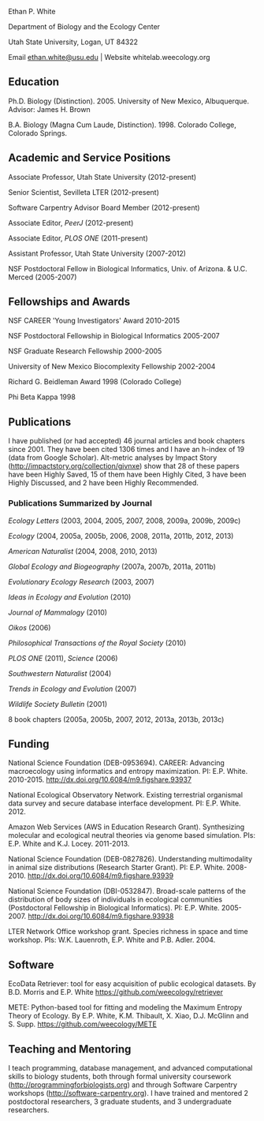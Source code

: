 Ethan P. White

Department of Biology and the Ecology Center

Utah State University, Logan, UT 84322

Email ethan.white@usu.edu | Website whitelab.weecology.org

Education
---------
Ph.D. 	Biology (Distinction). 2005. University of New Mexico, Albuquerque. Advisor: James H. Brown

B.A. 	Biology (Magna Cum Laude, Distinction). 1998. Colorado College, Colorado Springs.

Academic and Service Positions
------------------------------------
Associate Professor, Utah State University (2012-present)

Senior Scientist, Sevilleta LTER (2012-present)

Software Carpentry Advisor Board Member (2012-present)

Associate Editor, *PeerJ* (2012-present)

Associate Editor, *PLOS ONE* (2011-present)

Assistant Professor, Utah State University (2007-2012)

NSF Postdoctoral Fellow in Biological Informatics, Univ. of Arizona. & U.C. Merced (2005-2007)

Fellowships and Awards
----------------------
NSF CAREER 'Young Investigators' Award 2010-2015

NSF Postdoctoral Fellowship in Biological Informatics 2005-2007

NSF Graduate Research Fellowship 2000-2005

University of New Mexico Biocomplexity Fellowship 2002-2004

Richard G. Beidleman Award 1998 (Colorado College)

Phi Beta Kappa 1998

Publications
------------
I have published (or had accepted) 46 journal articles and book chapters since 2001.
They have been cited 1306 times and I have an h-index of 19 (data from Google Scholar).
Alt-metric analyses by Impact Story (http://impactstory.org/collection/givnxe) show that
28 of these papers have been Highly Saved, 15 of them have been Highly Cited, 3 have been
Highly Discussed, and 2 have been Highly Recommended.

### Publications Summarized by Journal
*Ecology Letters* (2003, 2004, 2005, 2007, 2008, 2009a, 2009b, 2009c)

*Ecology* (2004, 2005a, 2005b, 2006, 2008, 2011a, 2011b, 2012, 2013)

*American Naturalist* (2004, 2008, 2010, 2013)

*Global Ecology and Biogeography* (2007a, 2007b, 2011a, 2011b)

*Evolutionary Ecology Research* (2003, 2007)

*Ideas in Ecology and Evolution* (2010)

*Journal of Mammalogy* (2010)

*Oikos* (2006)

*Philosophical Transactions of the Royal Society* (2010)

*PLOS ONE* (2011), *Science* (2006)

*Southwestern Naturalist* (2004)

*Trends in Ecology and Evolution* (2007)

*Wildlife Society Bulletin* (2001)

8 book chapters (2005a, 2005b, 2007, 2012, 2013a, 2013b, 2013c)

Funding
-------
National Science Foundation (DEB-0953694). CAREER: Advancing macroecology using informatics and entropy maximization. PI: E.P. White. 2010-2015. http://dx.doi.org/10.6084/m9.figshare.93937 

National Ecological Observatory Network. Existing terrestrial organismal data survey and secure database interface development. PI: E.P. White. 2012.

Amazon Web Services (AWS in Education Research Grant). Synthesizing molecular and ecological neutral theories via genome based simulation. PIs: E.P. White and K.J. Locey. 2011-2013.

National Science Foundation (DEB-0827826). Understanding multimodality in animal size distributions (Research Starter Grant). PI: E.P. White. 2008-2010. http://dx.doi.org/10.6084/m9.figshare.93939 

National Science Foundation (DBI-0532847). Broad-scale patterns of the distribution of body sizes of individuals in ecological communities (Postdoctoral Fellowship in Biological 
Informatics). PI: E.P. White. 2005-2007. http://dx.doi.org/10.6084/m9.figshare.93938

LTER Network Office workshop grant. Species richness in space and time workshop. PIs: W.K. Lauenroth, E.P. White and P.B. Adler. 2004.

Software
--------
EcoData Retriever: tool for easy acquisition of public ecological datasets. By B.D. Morris and E.P. White  https://github.com/weecology/retriever

METE: Python-based tool for fitting and modeling the Maximum Entropy Theory of Ecology. By E.P. White, K.M. Thibault, X. Xiao, D.J. McGlinn and S. Supp. https://github.com/weecology/METE

Teaching and Mentoring
----------------------
I teach programming, database management, and advanced computational skills to biology students, both through formal university coursework (http://programmingforbiologists.org) and through Software Carpentry workshops (http://software-carpentry.org). I have trained and mentored 2 postdoctoral researchers, 3 graduate students, and 3 undergraduate researchers.